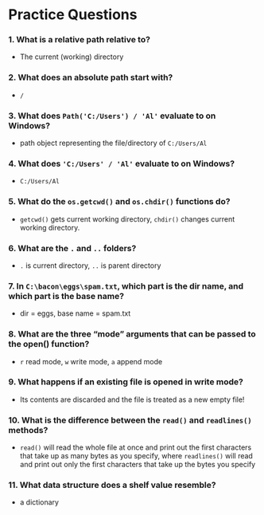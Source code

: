 # Practice Questions

### 1. What is a relative path relative to?

- The current (working) directory

### 2. What does an absolute path start with?

- `/`

### 3. What does `Path('C:/Users') / 'Al'` evaluate to on Windows?

- path object representing the file/directory of `C:/Users/Al`

### 4. What does `'C:/Users' / 'Al'` evaluate to on Windows?

- `C:/Users/Al`

### 5. What do the `os.getcwd()` and `os.chdir()` functions do?

- `getcwd()` gets current working directory, `chdir()` changes current working directory.

### 6. What are the `.` and `..` folders?

- `.` is current directory, `..` is parent directory

### 7. In `C:\bacon\eggs\spam.txt`, which part is the dir name, and which part is the base name?

- dir = eggs, base name = spam.txt

### 8. What are the three “mode” arguments that can be passed to the open() function?

- `r` read mode, `w` write mode, `a` append mode

### 9. What happens if an existing file is opened in write mode?

- Its contents are discarded and the file is treated as a new empty file!

### 10. What is the difference between the `read()` and `readlines()` methods?

- `read()` will read the whole file at once and print out the first characters that take up as many bytes as you specify, where `readlines()` will read and print out only the first characters that take up the bytes you specify

### 11. What data structure does a shelf value resemble?

- a dictionary
